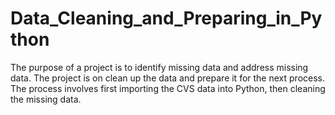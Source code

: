 # Data_Cleaning_and_Preparing_in_Python


The purpose of a project is to identify missing data and address missing data. The project is on  clean up the data and prepare it for the next process. The process involves first importing the CVS data into Python, then cleaning the missing data.


